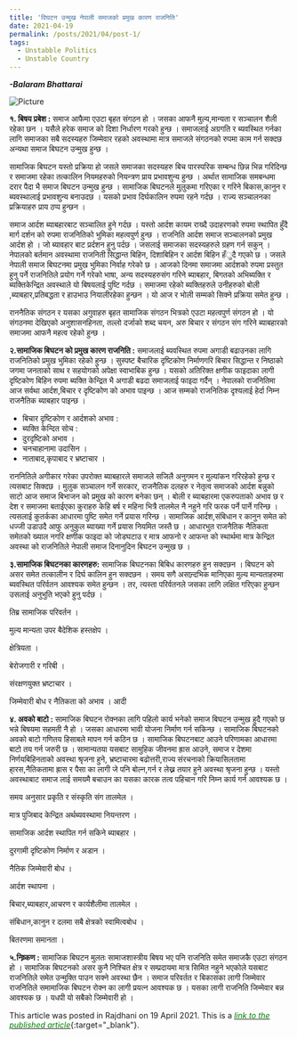```yaml
---
title: 'विघटन उन्मुख नेपाली समाजको प्रमुख कारण राजनिति'
date: 2021-04-19
permalink: /posts/2021/04/post-1/
tags:
  - Unstabble Politics
  - Unstable Country
---
```

**_-Balaram Bhattarai_**

![Picture](https://github.com/brbhattarai/portfolio/blob/main/images/postImage/2021_04_first.JPG?raw=true)

**१. बिषय प्रबेश :** समाज आफैमा एउटा बृहत संगठन हो । जसका आफनै मुल्य,मान्यता र सञ्चालन शैली रहेका छन । यसैले हरेक समाज को दिशा निर्धारण गरको हुन्छ । समाजलाई अग्रगति र ब्यवस्थित गर्नका लागि समाजका सबै सदस्यहरु जिम्मेवार रहको अवस्थामा मात्र समाजले संगठनको रुपमा काम गर्न सक्दछ अन्यथा समाज बिघटन उन्मुख हुन्छ ।

सामाजिक बिघटन यस्तो प्रक्रिया हो जसले समाजका सदस्यहरु बिच पारस्परिक सम्बन्ध छिन्न भिन्न गरिदिन्छ र समाजमा रहेका तत्कालिन नियमहरुको नियन्त्रण प्राय प्रभावशुन्य हुन्छ । अर्थात सामाजिक समबन्धमा दरार पैदा भै समाज बिघटन उन्मुख हुन्छ । सामाजिक बिघटनले मुलुकमा गरिएका र गरिने बिकास,कानुन र ब्यवस्थालाई प्रभावशुन्य बनाउदछ । यसको प्रभाव दिर्घकालिन रुपमा रहने गर्दछ । राज्य सञ्चालनका प्रक्रियाहरु प्राय ठप्प हुन्छन ।

समाज आर्दश ब्याबहारबाट सञ्चालित हुने गर्दछ । यस्तो आर्दश कायम राख्दै उदाहरणको रुपमा स्थापित हुँदै मार्ग दर्शन को रुपमा राजनितिको भुमिका महत्वपुर्ण हुन्छ । राजनिति आर्दश समाज सञ्चालनको प्रमुख आर्दश हो । जो ब्यावहार बाट प्रर्दशन हुनु पर्दछ । जसलाई समाजका सदस्यहरुले ग्रहण गर्न सकुन् । नेपालको बर्तमान अवस्थामा राजनिती सिद्धान्त बिहिन, दिशाबिहिन र आर्दश बिहिन हँुदै गएको छ । जसले नेपाली समाज बिघटनमा प्रमुख भुमिका निर्वाह गरेको छ । आजको दिनमा समाजमा आर्दशको रुपमा प्रस्तुत हुनु पर्ने राजनितिले प्रयोग गर्ने गरेको भाषा, अन्य सदस्यहरुसंग गरिने ब्याबहार, बिगतको अभिब्यक्ति र ब्यक्तिकेन्द्रित अवस्थाले यो बिषयलाई पुष्टि गर्दछ । समाजमा रहेको ब्यक्तिहरुले उनीहरुको बोली ,ब्याबहार,प्रतिबद्धता र हाउभाउ नियालीरहेका हुन्छन । यो आज र भोली सम्मको सिक्ने प्रक्रिया समेत हुन्छ ।

राननैतिक संगठन र यसका अगुवाहरु बृहत सामाजिक संगठन भित्रको एउटा महत्वपुर्ण संगठन हो । यो संगठनमा देखिएको अनुशासनहिनता, तल्लो दर्जाको शब्द चयन, अरु बिचार र संगठन संग गरिने ब्याबहारको समाजमा आफनै महत्व रहेको हुन्छ ।

**२.सामाजिक बिघटन को प्रमुख कारण राजनिति :** समाजलाई ब्यवस्थित रुपमा अगाडी बढाउनका लागि राजनितिको प्रमुख भुमिका रहेको हुन्छ । सुस्पष्ट बैचारिक दृष्टिकोण निर्माणगरि बिचार सिद्धान्त र निष्ठाको जगमा जनताको साथ र सहयोगको अपेक्षा स्वाभाबिक हुन्छ । यसको अतिरिक्त क्षणीक फाइदाका लागी दृष्टिकोण बिहिन रुपमा ब्यक्ति केन्द्रित भै अगाडी बढदा समाजलाई फाइदा गर्दैन् । नेपालको राजनितिमा आज सर्वथा आर्दश,बिचार र दृष्टिकोण को अभाव पाइन्छ । आज सम्मको राजनितिक दृश्यलाई हेर्दा निम्न राजनैतिक ब्याबहार पाइन्छ ।

* बिचार दृष्टिकोण र आर्दशको अभाव :
* ब्यक्ति केन्दित सोच :
* दुरदृष्टिको अभाव ।
* चनचाहानामा उदासिन ।
* नाताबाद,कृपाबाद र भ्रष्टाचार ।

राननितिले अगीकार गरेका उपरोक्त ब्याबहारले समाजले सजिलै अनुगमन र मुल्यांकन गरिरहेको हुन्छ र त्यसबाट सिक्दछ । मुलुक सञ्चालन गर्ने सरकार, राजनैतिक दलहरु र नेतृत्व समाजको आर्दश बन्नुको साटो आज समाज बिभाजन को प्रमुख को कारण बनेका छन् । बोली र ब्याबहारमा एकरुपताको अभाव छ र देश र समाजमा बताईएका कुराहरु केहि बर्ष र महिना भित्रै तालमेल नै नहुने गरि फरक पर्ने पार्ने गरिन्छ । त्यसलाई कुतर्कका आधारमा पुष्टि समेत गर्ने प्रयास गरिन्छ । सामाजिक आर्दश,संबिधान र कानुन समेत को धज्जी उडाउदै आफु अनुकुल ब्याख्या गर्ने प्रयास नियमित जस्तै छ । आधारभुत राजनैतिक नैतिकता समेतको ख्याल नगरि क्षणीक फाइदा को जोडघटाउ र मात्र आफनो र आफन्त को स्थार्थमा मात्र केन्द्रित अवस्था को राजनितिले नेपाली समाज दिनानुदिन बिघटन उन्मुख छ ।

**३.सामाजिक बिघटनका कारणहरु:** सामाजिक बिघटनका बिबिध कारणहरु हुन सक्दछन । बिघटन को असर समेत तत्कालीन र दिर्घ कालिन हुन सक्दछन । समय सगै असान्र्दभिक मानिएका मुल्य मान्यताहरुमा ब्यवस्थित परिर्वतन आवश्यक समेत हुन्छन । तर, त्यस्ता परिर्वतनले जसका लागि लक्षित गरिएका हुन्छन उसलाई अनुभुति भएको हुनु पर्दछ ।

  तिब्र सामाजिक परिवर्तन ।

 मुल्य मान्यता उपर बैदेशिक हस्तक्षेप ।

 क्षेत्रियता ।

बेरोजगारी र गरिबी ।

संरक्षणयुक्त भ्रष्टाचार ।

 जिम्मेवारी बोध र नैतिकता को अभाव । आदी
 
 **४. अवको बाटो :** सामाजिक बिघटन रोक्नका लागि पहिलो कार्य भनेको समाज बिघटन उन्मुख हुदै गएको छ भन्ने बिषयमा सहमती नै हो । जसका आधारमा भावी योजना निर्माण गर्न सकिन्छ । सामाजिक बिघटनको अवको बाटो गणितय हिसाबले मापन गर्न कठिन छ । सामाजिक बिघटनबाट आउने परिणामका आधारमा बाटो तय गर्न जरुरी छ । सामान्यतया यसबाट सामुहिक जीवनमा ह्रास आउने, समाज र देशमा निर्णयबिहिनताको अवस्था श्रृजना हुने, भ्रष्टाचारमा बढोत्तरी,राज्य संरचनाको क्रियासिलतामा हा्रस,नैतिकतामा ह्रास र पैसा का लागी जे पनि बोल्न,गर्न र लेख्न तयार हुने अवस्था श्रृजना हुन्छ । यस्तो अवस्थाबाट समाज लाई समयमै बचाउन का यसका कारक तत्व पहिचान गरि निम्न कार्य गर्न आवश्यक छ ।

समय अनुसार प्रकृति र संस्कृति संग तालमेल ।

मात्र पुजिबाद केन्द्रित अर्थब्यवस्थामा नियन्तरण ।

सामाजिक आर्दश स्थापित गर्न सकिने ब्याबहार ।

दुरगामी दृष्टिकोण निर्माण र अडान ।

नैतिक जिम्मेवारी बोध ।

आर्दश स्थापना ।

बिचार,ब्याबहार,आचरण र कार्यशैलीमा तालमेल ।

संबिधान,कानुन र दलमा सबै क्षेत्रको स्वामित्वबोध ।

 बितरणमा समानता ।

**५.निष्र्कण :** सामाजिक बिघटन मुलतः सामाजशास्त्रीय बिषय भए पनि राजनिति समेत समाजकै एउटा संगठन हो । सामाजिक बिघटनको असर कुनै निश्चित क्षेत्र र सम्प्रदायमा मात्र सिमित नहुने भएकोले यसबाट राजनितिले समेत उन्मुक्ति पाउन सक्ने अवस्था छैन । समाज परिवर्तत र बिकासका लागी जिम्मेवार राजनितिले समामाजिक बिघटन रोक्न का लागी प्रयत्न आवश्यक छ । यसका लागी राजनिति जिम्मेवार बन्न आवश्यक छ । यधपी यो सबैको जिम्मेवारी हो ।

This article was posted in Rajdhani on 19 April 2021. This is a [<span style="color:green">*link to the published article*</span>](https://rajdhanidaily.com/id/38139/?fbclid=IwAR0nO8EjT5WB5AL_Al53p6uXrrik300m0jcoiMNLYggSJR7GUE2zGCUlnS4){:target="_blank"}.
